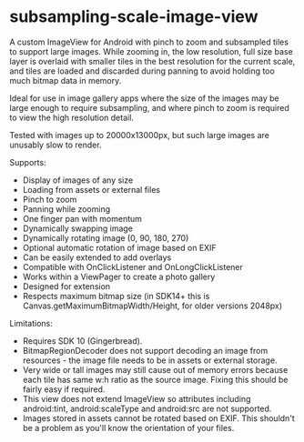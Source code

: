 subsampling-scale-image-view
============================

A custom ImageView for Android with pinch to zoom and subsampled tiles to support large images. While zooming in, the
low resolution, full size base layer is overlaid with smaller tiles in the best resolution for the current scale, and
tiles are loaded and discarded during panning to avoid holding too much bitmap data in memory.

Ideal for use in image gallery apps where the size of the images may be large enough to require subsampling, and where
pinch to zoom is required to view the high resolution detail.

Tested with images up to 20000x13000px, but such large images are unusably slow to render.

Supports:
* Display of images of any size
* Loading from assets or external files
* Pinch to zoom
* Panning while zooming
* One finger pan with momentum
* Dynamically swapping image
* Dynamically rotating image (0, 90, 180, 270)
* Optional automatic rotation of image based on EXIF
* Can be easily extended to add overlays
* Compatible with OnClickListener and OnLongClickListener
* Works within a ViewPager to create a photo gallery
* Designed for extension
* Respects maximum bitmap size (in SDK14+ this is Canvas.getMaximumBitmapWidth/Height, for older versions 2048px)

Limitations:
* Requires SDK 10 (Gingerbread).
* BitmapRegionDecoder does not support decoding an image from resources - the image file needs to be in assets or external storage.
* Very wide or tall images may still cause out of memory errors because each tile has same w:h ratio as the source image. Fixing this should be fairly easy if required.
* This view does not extend ImageView so attributes including android:tint, android:scaleType and android:src are not supported.
* Images stored in assets cannot be rotated based on EXIF. This shouldn't be a problem as you'll know the orientation of your files.
